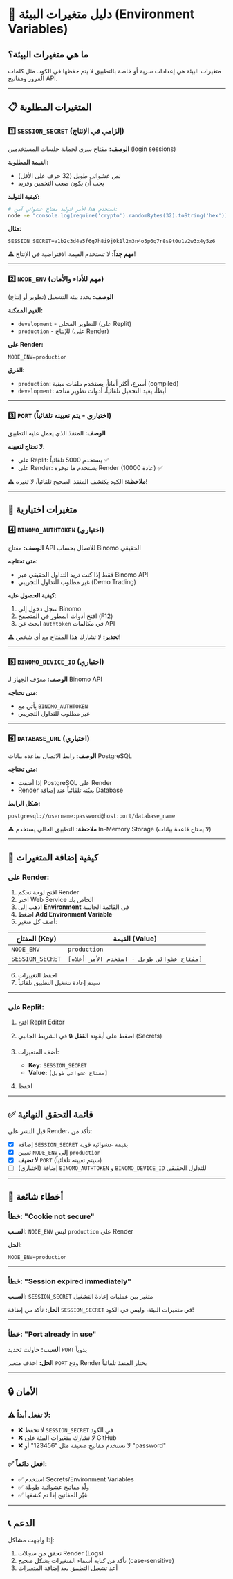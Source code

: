 # 🔐 دليل متغيرات البيئة (Environment Variables)

## ما هي متغيرات البيئة؟
متغيرات البيئة هي إعدادات سرية أو خاصة بالتطبيق لا يتم حفظها في الكود. مثل كلمات المرور ومفاتيح API.

---

## 📋 المتغيرات المطلوبة

### 1️⃣ `SESSION_SECRET` (إلزامي في الإنتاج)
**الوصف:** مفتاح سري لحماية جلسات المستخدمين (login sessions)

**القيمة المطلوبة:**
- نص عشوائي طويل (32 حرف على الأقل)
- يجب أن يكون صعب التخمين وفريد

**كيفية التوليد:**
```bash
# استخدم هذا الأمر لتوليد مفتاح عشوائي آمن:
node -e "console.log(require('crypto').randomBytes(32).toString('hex'))"
```

**مثال:**
```
SESSION_SECRET=a1b2c3d4e5f6g7h8i9j0k1l2m3n4o5p6q7r8s9t0u1v2w3x4y5z6
```

⚠️ **مهم جداً:** لا تستخدم القيمة الافتراضية في الإنتاج!

---

### 2️⃣ `NODE_ENV` (مهم للأداء والأمان)
**الوصف:** يحدد بيئة التشغيل (تطوير أو إنتاج)

**القيم الممكنة:**
- `development` - للتطوير المحلي (على Replit)
- `production` - للإنتاج (على Render)

**على Render:**
```
NODE_ENV=production
```

**الفرق:**
- `production`: أسرع، أكثر أماناً، يستخدم ملفات مبنية (compiled)
- `development`: أبطأ، يعيد التحميل تلقائياً، أدوات تطوير متاحة

---

### 3️⃣ `PORT` (اختياري - يتم تعيينه تلقائياً)
**الوصف:** المنفذ الذي يعمل عليه التطبيق

**لا تحتاج لتعيينه:**
- على Replit: يستخدم 5000 تلقائياً ✅
- على Render: يستخدم ما توفره Render (10000 عادة) ✅

⚠️ **ملاحظة:** الكود يكتشف المنفذ الصحيح تلقائياً، لا تغيره!

---

## 🔧 متغيرات اختيارية

### 4️⃣ `BINOMO_AUTHTOKEN` (اختياري)
**الوصف:** مفتاح API للاتصال بحساب Binomo الحقيقي

**متى تحتاجه:**
- فقط إذا كنت تريد التداول الحقيقي عبر Binomo API
- غير مطلوب للتداول التجريبي (Demo Trading)

**كيفية الحصول عليه:**
1. سجل دخول إلى Binomo
2. افتح أدوات المطور في المتصفح (F12)
3. ابحث عن `authtoken` في مكالمات API

⚠️ **تحذير:** لا تشارك هذا المفتاح مع أي شخص!

---

### 5️⃣ `BINOMO_DEVICE_ID` (اختياري)
**الوصف:** معرّف الجهاز لـ Binomo API

**متى تحتاجه:**
- يأتي مع `BINOMO_AUTHTOKEN`
- غير مطلوب للتداول التجريبي

---

### 6️⃣ `DATABASE_URL` (اختياري)
**الوصف:** رابط الاتصال بقاعدة بيانات PostgreSQL

**متى تحتاجه:**
- إذا أضفت PostgreSQL على Render
- Render يعيّنه تلقائياً عند إضافة Database

**شكل الرابط:**
```
postgresql://username:password@host:port/database_name
```

⚠️ **ملاحظة:** التطبيق الحالي يستخدم In-Memory Storage (لا يحتاج قاعدة بيانات)

---

## 📝 كيفية إضافة المتغيرات

### على Render:

1. افتح لوحة تحكم Render
2. اختر Web Service الخاص بك
3. اذهب إلى **Environment** في القائمة الجانبية
4. اضغط **Add Environment Variable**
5. أضف كل متغير:

| المفتاح (Key) | القيمة (Value) |
|---------------|----------------|
| `NODE_ENV` | `production` |
| `SESSION_SECRET` | `[مفتاح عشوائي طويل - استخدم الأمر أعلاه]` |

6. احفظ التغييرات
7. سيتم إعادة تشغيل التطبيق تلقائياً

---

### على Replit:

1. افتح Replit Editor
2. اضغط على أيقونة **القفل** 🔒 في الشريط الجانبي (Secrets)
3. أضف المتغيرات:
   - **Key:** `SESSION_SECRET`
   - **Value:** `[مفتاح عشوائي طويل]`

4. احفظ

---

## ✅ قائمة التحقق النهائية

قبل النشر على Render، تأكد من:

- [x] إضافة `SESSION_SECRET` بقيمة عشوائية قوية
- [x] تعيين `NODE_ENV` إلى `production`
- [x] **لا تضيف** `PORT` (سيتم تعيينه تلقائياً)
- [ ] (اختياري) إضافة `BINOMO_AUTHTOKEN` و `BINOMO_DEVICE_ID` للتداول الحقيقي

---

## 🚨 أخطاء شائعة

### خطأ: "Cookie not secure"
**السبب:** `NODE_ENV` ليس `production` على Render

**الحل:**
```
NODE_ENV=production
```

---

### خطأ: "Session expired immediately"
**السبب:** `SESSION_SECRET` متغير بين عمليات إعادة التشغيل

**الحل:**
تأكد من إضافة `SESSION_SECRET` في متغيرات البيئة، وليس في الكود!

---

### خطأ: "Port already in use"
**السبب:** حاولت تحديد `PORT` يدوياً

**الحل:**
احذف متغير `PORT` ودع Render يختار المنفذ تلقائياً

---

## 🔒 الأمان

### ⚠️ لا تفعل أبداً:
- ❌ لا تحفظ `SESSION_SECRET` في الكود
- ❌ لا تشارك متغيرات البيئة على GitHub
- ❌ لا تستخدم مفاتيح ضعيفة مثل "123456" أو "password"

### ✅ افعل دائماً:
- ✅ استخدم Secrets/Environment Variables
- ✅ ولّد مفاتيح عشوائية طويلة
- ✅ غيّر المفاتيح إذا تم كشفها

---

## 📞 الدعم

إذا واجهت مشاكل:
1. تحقق من سجلات Render (Logs)
2. تأكد من كتابة أسماء المتغيرات بشكل صحيح (case-sensitive)
3. أعد تشغيل التطبيق بعد إضافة المتغيرات
